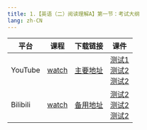 ```yaml
---
title: 1.【英语（二）阅读理解A】第一节：考试大纲
lang: zh-CN
---
```



| 平台       | 课程   | 下载链接     | 课件         |
|----------|--------|----------|--------------|
| YouTube  | [watch]() | [主要地址]() | [测试1]()<br/>[测试2]()<br/>[测试2]()  |
| Bilibili | [watch]() | [备用地址]() | [测试2]()<br/>[测试2]()<br/>[测试2]()      |







